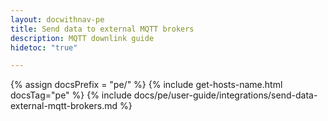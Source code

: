 ```yaml
---
layout: docwithnav-pe
title: Send data to external MQTT brokers
description: MQTT downlink guide
hidetoc: "true"

---
```

{% assign docsPrefix = "pe/" %}
{% include get-hosts-name.html docsTag="pe" %}
{% include docs/pe/user-guide/integrations/send-data-external-mqtt-brokers.md %}
